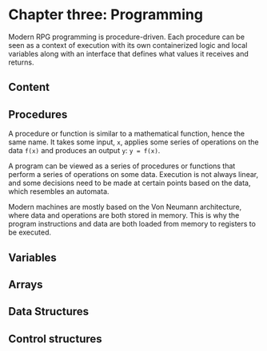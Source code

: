 # Chapter three: Programming

Modern RPG programming is procedure-driven. Each procedure can be seen as a context of execution with its own containerized logic and local variables along with an interface that defines what values it receives and returns. 

## Content

## Procedures

A procedure or function is similar to a mathematical function, hence the same name. It takes some input, `x`, applies some series of operations on the data `f(x)` and produces an output `y`: `y = f(x)`.

A program can be viewed as a series of procedures or functions that perform a series of operations on some data. Execution is not always linear, and some decisions need to be made at certain points based on the data, which resembles an automata.

Modern machines are mostly based on the Von Neumann architecture, where data and operations are both stored in memory. This is why the program instructions and data are both loaded from memory to registers to be executed.

## Variables


## Arrays


## Data Structures


## Control structures
